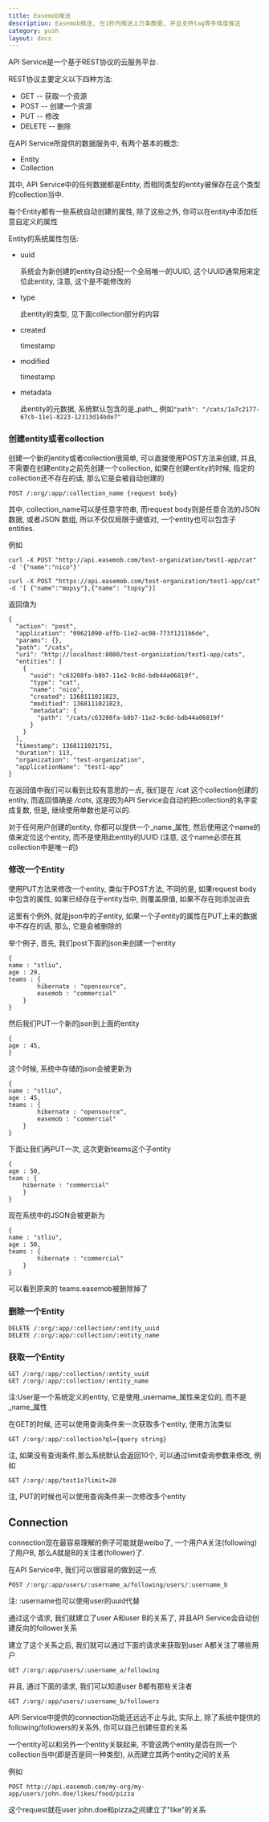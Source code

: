 ```yaml
---
title: Easemob推送
description: Easemob推送, 在1秒内推送上万条数据, 并且支持tag等多维度推送
category: push
layout: docs
---
```

API Service是一个基于REST协议的云服务平台.

REST协议主要定义以下四种方法:

* GET -- 获取一个资源
* POST -- 创建一个资源
* PUT -- 修改
* DELETE -- 删除

在API Service所提供的数据服务中, 有两个基本的概念:

* Entity
* Collection

其中, API Service中的任何数据都是Entity, 而相同类型的entity被保存在这个类型的collection当中.

每个Entity都有一些系统自动创建的属性, 除了这些之外, 你可以在entity中添加任意自定义的属性

Entity的系统属性包括:

* uuid

    系统会为新创建的entity自动分配一个全局唯一的UUID, 这个UUID通常用来定位此entity, 注意, 这个是不能修改的

* type

    此entity的类型, 见下面collection部分的内容

* created

    timestamp

* modified

    timestamp

* metadata

    此entity的元数据, 系统默认包含的是_path_, 例如`"path": "/cats/1a7c2177-67cb-11e1-8223-12313d14bde7"`
    
###  创建entity或者collection

创建一个新的entity或者collection很简单, 可以直接使用POST方法来创建, 并且, 不需要在创建entity之前先创建一个collection, 如果在创建entity的时候, 指定的collection还不存在的话, 那么它是会被自动创建的

    POST /:org/:app/:collection_name {request body}
    
其中, collection_name可以是任意字符串, 而request body则是任意合法的JSON数据, 或者JSON 数组, 所以不仅仅局限于键值对, 一个entity也可以包含子entities.

例如 

    curl -X POST "http://api.easemob.com/test-organization/test1-app/cat" -d '{"name":"nico"}'
    
    curl -X POST "https://api.easemob.com/test-organization/test1-app/cat" -d '[ {"name":"mopsy"},{"name": "topsy"}]
    
返回值为

    {
      "action": "post",
      "application": "09621090-affb-11e2-ac08-773f1211b6de",
      "params": {},
      "path": "/cats",
      "uri": "http://localhost:8080/test-organization/test1-app/cats",
      "entities": [
        {
          "uuid": "c63208fa-b8b7-11e2-9c8d-bdb44a06819f",
          "type": "cat",
          "name": "nico",
          "created": 1368111021823,
          "modified": 1368111021823,
          "metadata": {
            "path": "/cats/c63208fa-b8b7-11e2-9c8d-bdb44a06819f"
          }
        }
      ],
      "timestamp": 1368111021751,
      "duration": 113,
      "organization": "test-organization",
      "applicationName": "test1-app"
    }
         
在返回值中我们可以看到比较有意思的一点, 我们是在 /cat 这个collection创建的entity, 而返回值确是 _/cats_, 这是因为API Service会自动的把collection的名字变成复数, 但是, 继续使用单数也是可以的.

对于任何用户创建的entity, 你都可以提供一个_name_属性, 然后使用这个name的值来定位这个entity, 而不是使用此entity的UUID (注意, 这个name必须在其collection中是唯一的)


### 修改一个Entity

使用PUT方法来修改一个entity, 类似于POST方法, 不同的是, 如果request body中包含的属性, 如果已经存在于entity当中, 则覆盖原值, 如果不存在则添加进去

这里有个例外, 就是json中的子entity, 如果一个子entity的属性在PUT上来的数据中不存在的话, 那么, 它是会被删除的

举个例子, 首先, 我们post下面的json来创建一个entity

    {
    name : "stliu",
    age : 29,
    teams : {
            hibernate : "opensource",
            easemob : "commercial"
        }
    }

然后我们PUT一个新的json到上面的entity

    {
    age : 45,
    }

这个时候, 系统中存储的json会被更新为

    {
    name : "stliu",
    age : 45,
    teams : {
            hibernate : "opensource",
            easemob : "commercial"
        }
    }

下面让我们再PUT一次, 这次更新teams这个子entity

    {
    age : 50,
    team : {
        hibernate : "commercial"
        }
    }

现在系统中的JSON会被更新为

    {
    name : "stliu",
    age : 50,
    teams : {
            hibernate : "commercial"
        }
    }
    
可以看到原来的 teams.easemob被删除掉了    

### 删除一个Entity    
    
    DELETE /:org/:app/:collection/:entity_uuid
    DELETE /:org/:app/:collection/:entity_name
         


### 获取一个Entity

    GET /:org/:app/:collection/:entity_uuid
    GET /:org/:app/:collection/:entity_name
    
注:User是一个系统定义的entity, 它是使用_username_属性来定位的, 而不是_name_属性

在GET的时候, 还可以使用查询条件来一次获取多个entity, 使用方法类似

    GET /:org/:app/:collection?ql={query string}

注, 如果没有查询条件,那么系统默认会返回10个, 可以通过limit查询参数来修改, 例如

    GET /:org/:app/test1s?limit=20
        
注, PUT的时候也可以使用查询条件来一次修改多个entity

## Connection

connection现在最容易理解的例子可能就是weibo了, 一个用户A关注(following)了用户B, 那么A就是B的关注者(follower)了.

在API Service中, 我们可以很容易的做到这一点

    POST /:org/:app/users/:username_a/following/users/:username_b
    
注: :username也可以使用user的uuid代替

通过这个请求, 我们就建立了user A和user B的关系了, 并且API Service会自动创建反向的follower关系

建立了这个关系之后, 我们就可以通过下面的请求来获取到user A都关注了哪些用户

    GET /:org/:app/users/:username_a/following        
    
并且, 通过下面的请求, 我们可以知道user B都有那些关注者

    GET /:org/:app/users/:username_b/followers   

API Service中提供的connection功能还远远不止与此, 实际上, 除了系统中提供的following/followers的关系外, 你可以自己创建任意的关系

一个entity可以和另外一个entity关联起来, 不管这两个entity是否在同一个collection当中(即是否是同一种类型), 从而建立其两个entity之间的关系

例如

    POST http://api.easemob.com/my-org/my-app/users/john.doe/likes/food/pizza
    
这个request就在user john.doe和pizza之间建立了"like"的关系
    
